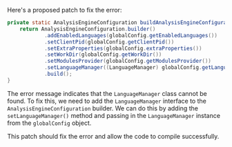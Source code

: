 Here's a proposed patch to fix the error:
```java
private static AnalysisEngineConfiguration buildAnalysisEngineConfiguration() {
    return AnalysisEngineConfiguration.builder()
            .addEnabledLanguages(globalConfig.getEnabledLanguages())
            .setClientPid(globalConfig.getClientPid())
            .setExtraProperties(globalConfig.extraProperties())
            .setWorkDir(globalConfig.getWorkDir())
            .setModulesProvider(globalConfig.getModulesProvider())
            .setLanguageManager((LanguageManager) globalConfig.getLanguageManager()) // Add this line
            .build();
}
```
The error message indicates that the `LanguageManager` class cannot be found. To fix this, we need to add the `LanguageManager` interface to the `AnalysisEngineConfiguration` builder. We can do this by adding the `setLanguageManager()` method and passing in the `LanguageManager` instance from the `globalConfig` object.

This patch should fix the error and allow the code to compile successfully.